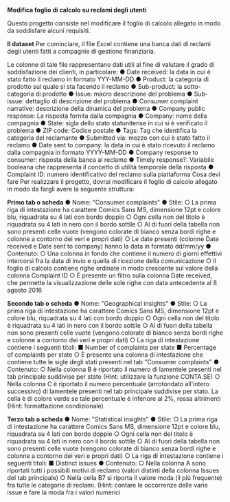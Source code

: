 **Modifica foglio di calcolo su reclami degli utenti**

Questo progetto consiste nel modificare il foglio di calcolo allegato in modo da soddisfare alcuni
requisiti.

**Il dataset**
Per cominciare, il file Excel contiene una banca dati di reclami degli utenti fatti a compagnie di
gestione finanziaria.

Le colonne di tale file rappresentano dati utili al fine di valutare il grado di soddisfazione dei
clienti, in particolare:
● Date received: la data in cui è stato fatto il reclamo in formato YYY-MM-DD
● Product: la categoria di prodotto sul quale si sta facendo il reclamo
● Sub-product: la sotto-categoria di prodotto
● Issue: macro descrizione del problema
● Sub-issue: dettaglio di descrizione del problema
● Consumer complaint narrative: descrizione della dinamica del problema
● Company public response: La risposta fornita dalla compagnia
● Company: nome della compagnia
● State: sigla dello stato statunitense in cui si è verificato il problema
● ZIP code: Codice postale
● Tags: Tag che identifica la categoria del reclamante
● Submitted via: mezzo con cui è stato fatto il reclamo
● Date sent to company: la data in cui è stato ricevuto il reclamo dalla compagnia in
formato YYYY-MM-DD
● Company response to consumer: risposta della banca al reclamo
● Timely response?: Variabile booleana che rappresenta il concetto di utilità temporale
della risposta
● Complaint ID: numero identificativo del reclamo sulla piattaforma
Cosa devi fare
Per realizzare il progetto, dovrai modificare il foglio di calcolo allegato in modo da fargli avere la
seguente struttura:


**Primo tab o scheda**
● Nome: "Consumer complaints"
● Stile:
○ La prima riga di intestazione ha carattere Comics Sans MS, dimensione 12pt e
colore blu, riquadrata su 4 lati con bordo doppio
○ Ogni cella non del titolo è riquadrata su 4 lati in nero con il bordo sottile
○ Al di fuori della tabella non sono presenti celle vuote (vengono colorate di bianco
senza bordi righe e colonne a contorno dei veri e propri dati)
○ Le date presenti (colonne Date received e Date sent to company) hanno la
data in formato dd/mm/yy
● Contenuto:
○ Una colonna in fondo che contiene il numero di giorni effettivi intercorsi fra la
data di invio e quella di ricezione della comunicazione
○ Il foglio di calcolo contiene righe ordinate in modo crescente sul valore della
colonna Complaint ID
○ È presente un filtro sulla colonna Date received, che permette la
visualizzazione delle sole righe con data antecedente al 8 agosto 2016


**Secondo tab o scheda**
● Nome: "Geographical insights"
● Stile:
○ La prima riga di intestazione ha carattere Comics Sans MS, dimensione 12pt e
colore blu, riquadrata su 4 lati con bordo doppio
○ Ogni cella non del titolo è riquadrata su 4 lati in nero con il bordo sottile
○ Al di fuori della tabella non sono presenti celle vuote (vengono colorate di bianco
senza bordi righe e colonne a contorno dei veri e propri dati)
○ La riga di intestazione contiene i seguenti titoli:
■ Number of complaints per state
■ Percentage of complaints per state
○ È presente una colonna di intestazione che contiene tutte le sigle degli stati
presenti nel tab "Consumer complaints"
● Contenuto:
○ Nella colonna B è riportato il numero di lamentele presenti nel tab principale
suddivise per stato (Hint: utilizzare la funzione CONTA.SE)
○ Nella colonna C è riportato il numero percentuale (arrotondato all'intero
successivo) di lamentele presenti nel tab principale suddivise per stato. La cella è
di colore verde se tale percentuale è inferiore al 2%, rossa altrimenti (Hint:
formattazione condizionale)


**Terzo tab o scheda**
● Nome: "Statistical insights"
● Stile:
○ La prima riga di intestazione ha carattere Comics Sans MS, dimensione 12pt e
colore blu, riquadrata su 4 lati con bordo doppio
○ Ogni cella non del titolo è riquadrata su 4 lati in nero con il bordo sottile
○ Al di fuori della tabella non sono presenti celle vuote (vengono colorate di bianco
senza bordi righe e colonne a contorno dei veri e propri dati)
○ La riga di intestazione contiene i seguenti titoli:
■ Distinct issues
● Contenuto:
○ Nella colonna A sono riportati tutti i possibili motivi di reclamo (valori distinti della
colonna Issues del tab principale)
○ Nella cella B7 si riporta il valore moda (il più frequente) fra tutte le categorie di
reclami. (Hint: contare le occorrenze delle varie issue e fare la moda fra i valori
numerici
